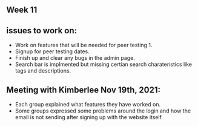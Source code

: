 ## Week 11

## issues to work on:
- Work on features that will be needed for peer testing 1.
- Signup for peer testing dates.
- Finish up and clear any bugs in the admin page.
- Search bar is implmented but missing certian search charateristics like tags and descriptions.

## Meeting with Kimberlee Nov 19th, 2021:
- Each group explained what features they have worked on.
- Some groups expressed some problems around the login and how the email is not 
sending after signing up with the website itself.
